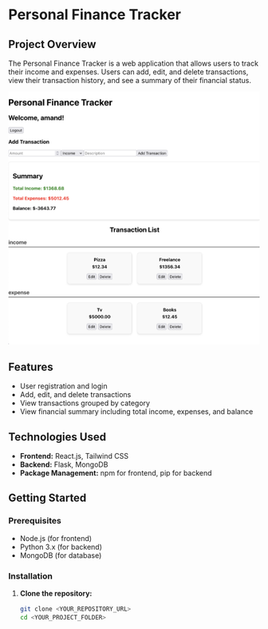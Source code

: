 # Personal Finance Tracker

## Project Overview
The Personal Finance Tracker is a web application that allows users to track their income and expenses. Users can add, edit, and delete transactions, view their transaction history, and see a summary of their financial status.

![Project Screenshot](image.png)  <!-- Change the path as needed -->

## Features
- User registration and login
- Add, edit, and delete transactions
- View transactions grouped by category
- View financial summary including total income, expenses, and balance

## Technologies Used
- **Frontend:** React.js, Tailwind CSS
- **Backend:** Flask, MongoDB
- **Package Management:** npm for frontend, pip for backend

## Getting Started

### Prerequisites
- Node.js (for frontend)
- Python 3.x (for backend)
- MongoDB (for database)

### Installation

1. **Clone the repository:**
   ```bash
   git clone <YOUR_REPOSITORY_URL>
   cd <YOUR_PROJECT_FOLDER>
